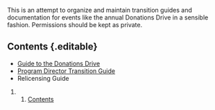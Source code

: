 This is an attempt to organize and maintain transition guides and
documentation for events like the annual Donations Drive in a sensible
fashion. Permissions should be kept as private.

Contents {.editable}
--------

-   [Guide to the Donations
    Drive](https://wiki.wmfo.org/Transition_Guides_and_Documentation/Donations_Drive "Donations Drive")
-   [Program Director Transition
    Guide](https://wiki.wmfo.org/Transition_Guides_and_Documentation/Program_Director "Program Director")
-   Relicensing Guide

1.  1. [Contents](#Contents)

